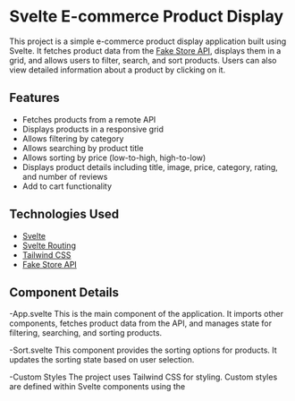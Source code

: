 # Svelte E-commerce Product Display

This project is a simple e-commerce product display application built using Svelte. It fetches product data from the [Fake Store API](https://fakestoreapi.com/), displays them in a grid, and allows users to filter, search, and sort products. Users can also view detailed information about a product by clicking on it.

## Features

- Fetches products from a remote API
- Displays products in a responsive grid
- Allows filtering by category
- Allows searching by product title
- Allows sorting by price (low-to-high, high-to-low)
- Displays product details including title, image, price, category, rating, and number of reviews
- Add to cart functionality

## Technologies Used

- [Svelte](https://svelte.dev/)
- [Svelte Routing](https://github.com/EmilTholin/svelte-routing)
- [Tailwind CSS](https://tailwindcss.com/)
- [Fake Store API](https://fakestoreapi.com/)

## Component Details
-App.svelte
This is the main component of the application. It imports other components, fetches product data from the API, and manages state for filtering, searching, and sorting products.

-Sort.svelte
This component provides the sorting options for products. It updates the sorting state based on user selection.

-Custom Styles
The project uses Tailwind CSS for styling. Custom styles are defined within Svelte components using the <style> tag.

### Getting Started

- npm install
- npm run dev
- Open your browser and go to http://localhost:5174/.

### Setup

1. Clone the repository:
   ```bash
   git clone https://github.com/your-username/svelte-ecommerce-product-display.git
   cd svelte-ecommerce-product-display
